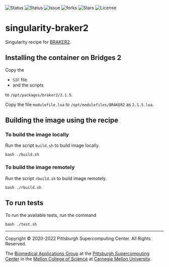 ![Status](https://github.com/pscedu/singularity-braker2/actions/workflows/main.yml/badge.svg)
![Status](https://github.com/pscedu/singularity-braker2/actions/workflows/pretty.yml/badge.svg)
![Issue](https://img.shields.io/github/issues/pscedu/singularity-braker2)
![forks](https://img.shields.io/github/forks/pscedu/singularity-braker2)
![Stars](https://img.shields.io/github/stars/pscedu/singularity-braker2)
![License](https://img.shields.io/github/license/pscedu/singularity-braker2)

# singularity-braker2
Singularity recipe for [BRAKER2](https://github.com/Gaius-Augustus/BRAKER).

## Installing the container on Bridges 2
Copy the

* `SIF` file
* and the scripts

to `/opt/packages/braker2/2.1.5`.

Copy the file `modulefile.lua` to `/opt/modulefiles/BRAKER2` as `2.1.5.lua`.

## Building the image using the recipe
### To build the image locally
Run the script `build.sh` to build image locally.

```
bash ./build.sh
```

### To build the image remotely
Run the script `rbuild.sh` to build image remotely.

```
bash ./rbuild.sh
```

## To run tests
To run the available tests, run the command

```
bash ./test.sh
```

---
Copyright © 2020-2022 Pittsburgh Supercomputing Center. All Rights Reserved.

The [Biomedical Applications Group](https://www.psc.edu/biomedical-applications/) at the [Pittsburgh Supercomputing
Center](http://www.psc.edu) in the [Mellon College of Science](https://www.cmu.edu/mcs/) at [Carnegie Mellon University](http://www.cmu.edu).
